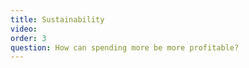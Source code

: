 ```yaml
---
title: Sustainability
video: 
order: 3
question: How can spending more be more profitable?
---
```


